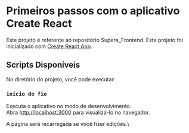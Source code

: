 # Primeiros passos com o aplicativo Create React

Este projeto é referente ao repositório Supera_Frontend.
Este projeto foi inicializado com [Create React App](https://github.com/facebook/create-react-app).

## Scripts Disponíveis

No diretório do projeto, você pode executar:

### `início do fio`

Executa o aplicativo no modo de desenvolvimento.\
Abra [http://localhost:3000](http://localhost:3000) para visualizá-lo no navegador.

A página será recarregada se você fizer edições.\
